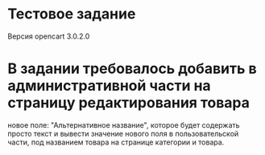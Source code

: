 # Тестовое задание
Версия opencart 3.0.2.0
# В задании требовалось добавить в административной части на страницу редактирования товара
новое поле: "Альтернативное название", которое будет содержать просто текст и вывести
значение нового поля в пользовательской части, под названием товара на странице категории и товара.

